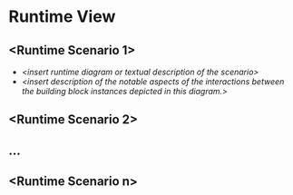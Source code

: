 # Runtime View

## \<Runtime Scenario 1>

- _\<insert runtime diagram or textual description of the scenario>_
- _\<insert description of the notable aspects of the interactions between the building block instances depicted in this diagram.>_

## \<Runtime Scenario 2>

## …

## \<Runtime Scenario n>
